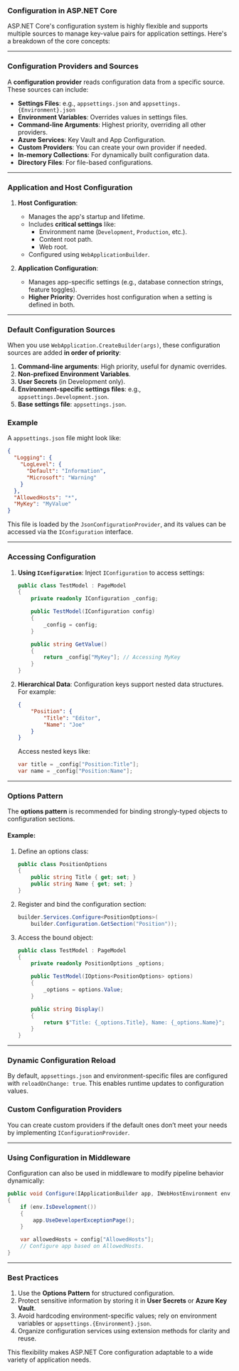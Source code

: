 ### **Configuration in ASP.NET Core**

ASP.NET Core's configuration system is highly flexible and supports multiple sources to manage key-value pairs for application settings. Here's a breakdown of the core concepts:

---

### **Configuration Providers and Sources**
A **configuration provider** reads configuration data from a specific source. These sources can include:

- **Settings Files**: e.g., `appsettings.json` and `appsettings.{Environment}.json`
- **Environment Variables**: Overrides values in settings files.
- **Command-line Arguments**: Highest priority, overriding all other providers.
- **Azure Services**: Key Vault and App Configuration.
- **Custom Providers**: You can create your own provider if needed.
- **In-memory Collections**: For dynamically built configuration data.
- **Directory Files**: For file-based configurations.

---

### **Application and Host Configuration**
1. **Host Configuration**:
   - Manages the app's startup and lifetime.
   - Includes **critical settings** like:
     - Environment name (`Development`, `Production`, etc.).
     - Content root path.
     - Web root.
   - Configured using `WebApplicationBuilder`.

2. **Application Configuration**:
   - Manages app-specific settings (e.g., database connection strings, feature toggles).
   - **Higher Priority**: Overrides host configuration when a setting is defined in both.

---

### **Default Configuration Sources**
When you use `WebApplication.CreateBuilder(args)`, these configuration sources are added **in order of priority**:

1. **Command-line arguments**: High priority, useful for dynamic overrides.
2. **Non-prefixed Environment Variables**.
3. **User Secrets** (in Development only).
4. **Environment-specific settings files**: e.g., `appsettings.Development.json`.
5. **Base settings file**: `appsettings.json`.

### Example
A `appsettings.json` file might look like:
```json
{
  "Logging": {
    "LogLevel": {
      "Default": "Information",
      "Microsoft": "Warning"
    }
  },
  "AllowedHosts": "*",
  "MyKey": "MyValue"
}
```

This file is loaded by the `JsonConfigurationProvider`, and its values can be accessed via the `IConfiguration` interface.

---

### **Accessing Configuration**
1. **Using `IConfiguration`**:
   Inject `IConfiguration` to access settings:

   ```csharp
   public class TestModel : PageModel
   {
       private readonly IConfiguration _config;

       public TestModel(IConfiguration config)
       {
           _config = config;
       }

       public string GetValue()
       {
           return _config["MyKey"]; // Accessing MyKey
       }
   }
   ```

2. **Hierarchical Data**:
   Configuration keys support nested data structures. For example:
   ```json
   {
       "Position": {
           "Title": "Editor",
           "Name": "Joe"
       }
   }
   ```

   Access nested keys like:
   ```csharp
   var title = _config["Position:Title"];
   var name = _config["Position:Name"];
   ```

---

### **Options Pattern**
The **options pattern** is recommended for binding strongly-typed objects to configuration sections.

#### Example:
1. Define an options class:
   ```csharp
   public class PositionOptions
   {
       public string Title { get; set; }
       public string Name { get; set; }
   }
   ```

2. Register and bind the configuration section:
   ```csharp
   builder.Services.Configure<PositionOptions>(
       builder.Configuration.GetSection("Position"));
   ```

3. Access the bound object:
   ```csharp
   public class TestModel : PageModel
   {
       private readonly PositionOptions _options;

       public TestModel(IOptions<PositionOptions> options)
       {
           _options = options.Value;
       }

       public string Display()
       {
           return $"Title: {_options.Title}, Name: {_options.Name}";
       }
   }
   ```

---

### **Dynamic Configuration Reload**
By default, `appsettings.json` and environment-specific files are configured with `reloadOnChange: true`. This enables runtime updates to configuration values.

### **Custom Configuration Providers**
You can create custom providers if the default ones don’t meet your needs by implementing `IConfigurationProvider`.

---

### **Using Configuration in Middleware**
Configuration can also be used in middleware to modify pipeline behavior dynamically:
```csharp
public void Configure(IApplicationBuilder app, IWebHostEnvironment env, IConfiguration config)
{
    if (env.IsDevelopment())
    {
        app.UseDeveloperExceptionPage();
    }

    var allowedHosts = config["AllowedHosts"];
    // Configure app based on AllowedHosts.
}
```

---

### **Best Practices**
1. Use the **Options Pattern** for structured configuration.
2. Protect sensitive information by storing it in **User Secrets** or **Azure Key Vault**.
3. Avoid hardcoding environment-specific values; rely on environment variables or `appsettings.{Environment}.json`.
4. Organize configuration services using extension methods for clarity and reuse.

This flexibility makes ASP.NET Core configuration adaptable to a wide variety of application needs.